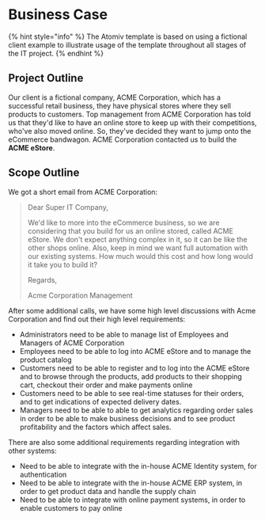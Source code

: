 # Business Case

{% hint style="info" %}
The Atomiv template is based on using a fictional client example to illustrate usage of the template throughout all stages of the IT project.
{% endhint %}

## Project Outline

Our client is a fictional company, ACME Corporation, which has a successful retail business, they have physical stores where they sell products to customers. Top management from ACME Corporation has told us that they'd like to have an online store to keep up with their competitions, who've also moved online. So, they've decided they want to jump onto the eCommerce bandwagon. ACME Corporation contacted us to build the **ACME eStore**.

## Scope Outline

We got a short email from ACME Corporation:

> Dear Super IT Company,
>
> We'd like to more into the eCommerce business, so we are considering that you build for us an online stored, called ACME eStore. We don't expect anything complex in it, so it can be like the other shops online. Also, keep in mind we want full automation with our existing systems. How much would this cost and how long would it take you to build it? 
>
> Regards,
>
> Acme Corporation Management

After some additional calls, we have some high level discussions with Acme Corporation and find out their high level requirements:

* Administrators need to be able to manage list of Employees and Managers of ACME Corporation
* Employees need to be able to log into ACME eStore and to manage the product catalog
* Customers need to be able to register and to log into the ACME eStore and to browse through the products, add products to their shopping cart, checkout their order and make payments online
* Customers need to be able to see real-time statuses for their orders, and to get indications of expected delivery dates.
* Managers need to be able to able to get analytics regarding order sales in order to be able to make business decisions and to see product profitability and the factors which affect sales.

There are also some additional requirements regarding integration with other systems:

* Need to be able to integrate with the in-house ACME Identity system, for authentication
* Need to be able to integrate with the in-house ACME ERP system, in order to get product data and handle the supply chain
* Need to be able to integrate with online payment systems, in order to enable customers to pay online


